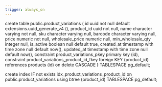 ```yaml
---
trigger: always_on
---
```


create table public.product_variations (
  id uuid not null default extensions.uuid_generate_v4 (),
  product_id uuid not null,
  name character varying not null,
  sku character varying null,
  barcode character varying null,
  price numeric not null,
  wholesale_price numeric null,
  min_wholesale_qty integer null,
  is_active boolean null default true,
  created_at timestamp with time zone null default now(),
  updated_at timestamp with time zone null default now(),
  constraint product_variations_pkey primary key (id),
  constraint product_variations_product_id_fkey foreign KEY (product_id) references products (id) on delete CASCADE
) TABLESPACE pg_default;

create index IF not exists idx_product_variations_product_id on public.product_variations using btree (product_id) TABLESPACE pg_default;